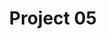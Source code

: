 ---
title: "Project 05"
image: ../assets/img/section_work/work_05.png
image_alt: Happy app mockups with hints of yellow
project_title: Happy
project_description: App developed with the purposed to improve peoples life by the management of a day.

---